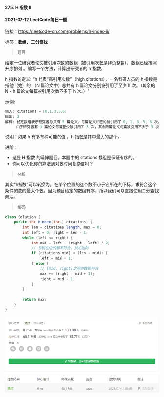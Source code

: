 #### 275. H 指数 II

#### 2021-07-12 LeetCode每日一题

链接：https://leetcode-cn.com/problems/h-index-ii/

标签：**数组、二分查找**

> 题目

给定一位研究者论文被引用次数的数组（被引用次数是非负整数），数组已经按照 升序排列 。编写一个方法，计算出研究者的 h 指数。

h 指数的定义: “h 代表“高引用次数”（high citations），一名科研人员的 h 指数是指他（她）的 （N 篇论文中）总共有 h 篇论文分别被引用了至少 h 次。（其余的 N - h 篇论文每篇被引用次数不多于 h 次。）"

示例:

```java
输入: citations = [0,1,3,5,6]
输出: 3 
解释: 给定数组表示研究者总共有 5 篇论文，每篇论文相应的被引用了 0, 1, 3, 5, 6 次。
     由于研究者有 3 篇论文每篇至少被引用了 3 次，其余两篇论文每篇被引用不多于 3 次，所以她的 h 指数是 3。
```

说明：如果 h 有多有种可能的值 ，h 指数是其中最大的那个。

进阶：

- 这是 H 指数 的延伸题目，本题中的 citations 数组是保证有序的。
- 你可以优化你的算法到对数时间复杂度吗？

> 分析

其实“h指数”可以转换为，在某个位置的这个数不小于它所在的下标，求符合这个条件的数的最大个数。因为题目给定的数组有序，所以我们可以直接使用二分查找解决。

> 编码

```java
class Solution {
    public int hIndex(int[] citations) {
        int len = citations.length, max = 0;
        int left = 0, right = len - 1;
        while (left <= right) {
            int mid = left + (right - left) / 2;
            // 说明左边的都不符合，找右边的
            if (citations[mid] < (len - mid)) {
                left = mid + 1;
            } else {
                // [mid, right]之间的数都符合
                max += (right - mid + 1);
                right = mid - 1;
            }
        }

        return max;
    }
}
```

![image-20210712205847338](275.H指数II.assets/image-20210712205847338.png)